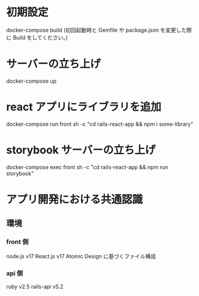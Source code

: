 # 初期設定

docker-compose build
(初回起動時と Gemfile や package.json を変更した際に Build をしてください。)

# サーバーの立ち上げ

docker-compose up

# react アプリにライブラリを追加

docker-compose run front sh -c "cd rails-react-app && npm i some-library"

# storybook サーバーの立ち上げ

docker-compose exec front sh -c "cd rails-react-app && npm run storybook"

# アプリ開発における共通認識

## 環境

### front 側

node.js v17
React.js v17
Atomic Design に基づくファイル構成

### api 側

ruby v2.5
rails-api v5.2
